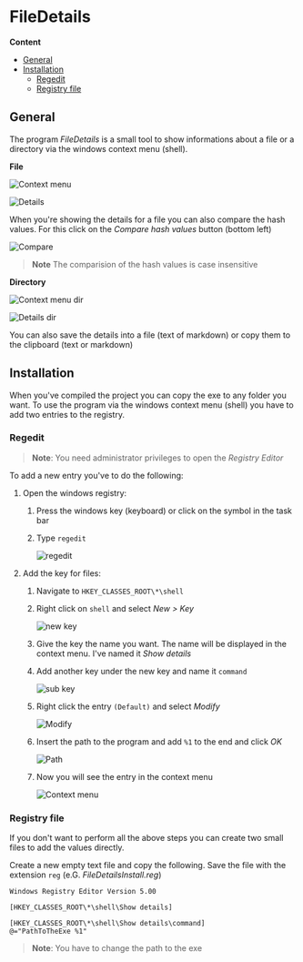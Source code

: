 # FileDetails

**Content**
<!-- TOC -->

- [General](#general)
- [Installation](#installation)
    - [Regedit](#regedit)
    - [Registry file](#registry-file)

<!-- /TOC -->

## General
The program *FileDetails* is a small tool to show informations about a file or a directory via the windows context menu (shell).

**File**

![Context menu](images/004.png)

![Details](images/Details.png)

When you're showing the details for a file you can also compare the hash values. For this click on the *Compare hash values* button (bottom left)

![Compare](images/HashValues.png)

> **Note** The comparision of the hash values is case insensitive 

**Directory**

![Context menu dir](images/005.png)

![Details dir](images/011.png)

You can also save the details into a file (text of markdown) or copy them to the clipboard (text or markdown)

## Installation
When you've compiled the project you can copy the exe to any folder you want. To use the program via the windows context menu (shell) you have to add two entries to the registry.

### Regedit
> **Note**: You need administrator privileges to open the *Registry Editor*

To add a new entry you've to do the following:
1. Open the windows registry:
    1. Press the windows key (keyboard) or click on the symbol in the task bar
    2. Type `regedit` 

       ![regedit](images/001.png)

2. Add the key for files:
    1. Navigate to `HKEY_CLASSES_ROOT\*\shell`
    2. Right click on `shell` and select *New > Key*

       ![new key](images/006.png)

    3. Give the key the name you want. The name will be displayed in the context menu. I've named it *Show details*
    4. Add another key under the new key and name it `command`

       ![sub key](images/002.png)

    5. Right click the entry `(Default)` and select *Modify*

       ![Modify](images/007.png)

    6. Insert the path to the program and add `%1` to the end and click *OK*

       ![Path](images/008.png)

    7. Now you will see the entry in the context menu

       ![Context menu](images/004.png)

### Registry file
If you don't want to perform all the above steps you can create two small files to add the values directly.

Create a new empty text file and copy the following. Save the file with the extension `reg` (e.G. *FileDetailsInstall.reg*)

```
Windows Registry Editor Version 5.00

[HKEY_CLASSES_ROOT\*\shell\Show details]

[HKEY_CLASSES_ROOT\*\shell\Show details\command]
@="PathToTheExe %1"
```

> **Note**: You have to change the path to the exe